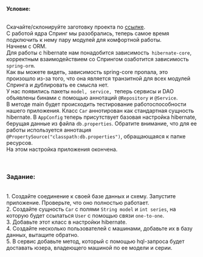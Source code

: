 <strong>Условие:</strong>&nbsp;</h3>

<p><br>
Скачайте/склонируйте заготовку проекта по <a href="https://github.com/KataAcademy/PP_2_2_1_spring_hibernate" target="_blank">ссылке</a>.<br>
С работой ядра Спринг мы разобрались, теперь самое время подключить к нему пару модулей для комфортной работы.<br>
Начнем с ORM.<br>
Для работы с hibernate нам понадобится зависимость<code> hibernate-core</code>, корректным взаимодействием со Спрингом озаботится зависимость <code>spring-orm</code>.<br>
Как вы можете видеть, зависимость spring-core пропала, это произошло из-за того, что она является транзитной для всех модулей Спринга и дублировать ее смысла нет.<br>
У нас появились пакеты <code>model, service, </code>теперь сервисы и DAO объявлены бинами с помощью аннотаций <code>@Repository</code> и <code>@Service</code>.<br>
В методе main будет происходить тестирование работоспособности нашего приложения. Класс <code>Car</code> аннотирован как стандартная сущность hibernate. В <code>AppConfig</code> теперь присутствует базовая настройка hibernate, берущая данные из файла <code>db.properties</code>. Обратите внимание, что для ее работы используется аннотация <code>@PropertySource("classpath:db.properties")</code>, обращающаяся к папке ресурсов.<br>
На этом настройка приложения окончена.</p>

<p>&nbsp;</p>

<h3><strong>Задание:&nbsp;</strong></h3>

<p><br>
1.&nbsp;Создайте соединение к своей базе данных и схему. Запустите приложение. Проверьте, что оно полностью работает.<br>
2.&nbsp;Создайте сущность <code>Car</code> с полями <code>String model</code> и <code>int series</code>, на которую будет ссылаться <code>User</code> с помощью связи <code>one-to-one</code>.<br>
3.&nbsp;Добавьте этот класс в настройки hibernate.<br>
4.&nbsp;Создайте несколько пользователей с машинами, добавьте их в базу данных, вытащите обратно.<br>
5.&nbsp;В сервис добавьте метод, который с помощью hql-запроса будет доставать юзера, владеющего машиной по ее модели&nbsp;и серии.</p>
